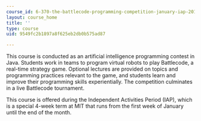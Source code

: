 ```yaml
---
course_id: 6-370-the-battlecode-programming-competition-january-iap-2013
layout: course_home
title: ''
type: course
uid: 9549fc2b1897a8f625eb2db0b575ad87

---
```

This course is conducted as an artificial intelligence programming contest in Java. Students work in teams to program virtual robots to play Battlecode, a real-time strategy game. Optional lectures are provided on topics and programming practices relevant to the game, and students learn and improve their programming skills experientially. The competition culminates in a live Battlecode tournament.

This course is offered during the Independent Activities Period (IAP), which is a special 4-week term at MIT that runs from the first week of January until the end of the month.

